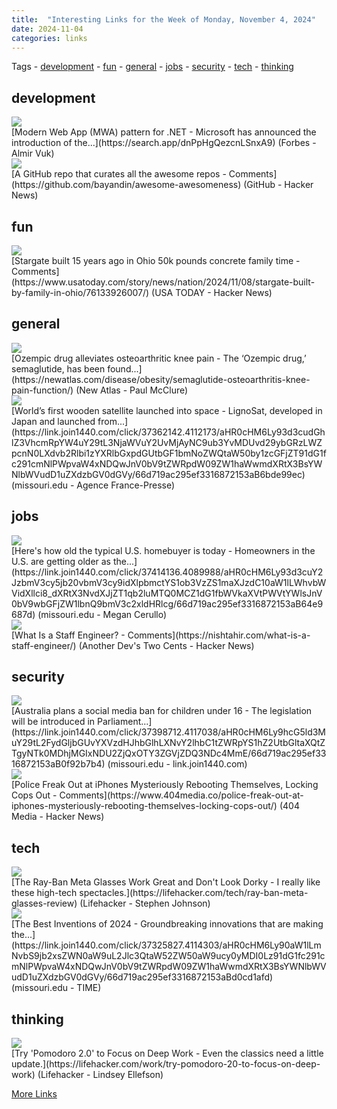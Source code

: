 ```yaml
---
title:  "Interesting Links for the Week of Monday, November 4, 2024"
date: 2024-11-04
categories: links
---
```


Tags  - [development](#development) - [fun](#fun) - [general](#general) - [jobs](#jobs) - [security](#security) - [tech](#tech) - [thinking](#thinking)


## development
<div class="link-content"><img src='https://res.infoq.com/news/2024/11/modern-web-app-dotnet/en/headerimage/twitter_card+%2831%29-1730838267497.jpg' class="link-image"/>
<div class="link-text" markdown="1">
  [Modern Web App (MWA) pattern for .NET - Microsoft has announced the introduction of the...](https://search.app/dnPpHgQezcnLSnxA9) (Forbes - Almir Vuk)
</div>
</div>
<div class="link-content"><img src='https://news.ycombinator.com/y18.svg' class="link-image"/>
<div class="link-text" markdown="1">
  [A GitHub repo that curates all the awesome repos - Comments](https://github.com/bayandin/awesome-awesomeness) (GitHub - Hacker News)
</div>
</div>

## fun
<div class="link-content"><img src='https://news.ycombinator.com/y18.svg' class="link-image"/>
<div class="link-text" markdown="1">
  [Stargate built 15 years ago in Ohio 50k pounds concrete family time - Comments](https://www.usatoday.com/story/news/nation/2024/11/08/stargate-built-by-family-in-ohio/76133926007/) (USA TODAY - Hacker News)
</div>
</div>

## general
<div class="link-content"><img src='https://newatlas.com/apple-touch-icon.png' class="link-image"/>
<div class="link-text" markdown="1">
  [Ozempic drug alleviates osteoarthritic knee pain - The ‘Ozempic drug,’ semaglutide, has been found...](https://newatlas.com/disease/obesity/semaglutide-osteoarthritis-knee-pain-function/) (New Atlas - Paul McClure)
</div>
</div>
<div class="link-content"><img src='https://i.guim.co.uk/img/media/0f3f7f5ed3129c83e45a8f6ef1e5c147d542c2b1/37_0_1070_642/master/1070.jpg?width=1200&height=630&quality=85&auto=format&fit=crop&overlay-align=bottom%2Cleft&overlay-width=100p&overlay-base64=L2ltZy9zdGF0aWMvb3ZlcmxheXMvdGctZGVmYXVsdC5wbmc&enable=upscale&s=996845b9a20c91f26cb6d8280ced96ed' class="link-image"/>
<div class="link-text" markdown="1">
  [World’s first wooden satellite launched into space - LignoSat, developed in Japan and launched from...](https://link.join1440.com/click/37362142.4112173/aHR0cHM6Ly93d3cudGhlZ3VhcmRpYW4uY29tL3NjaWVuY2UvMjAyNC9ub3YvMDUvd29ybGRzLWZpcnN0LXdvb2Rlbi1zYXRlbGxpdGUtbGF1bmNoZWQtaW50by1zcGFjZT91dG1fc291cmNlPWpvaW4xNDQwJnV0bV9tZWRpdW09ZW1haWwmdXRtX3BsYWNlbWVudD1uZXdzbGV0dGVy/66d719ac295ef3316872153aB6bde99ec) (missouri.edu - Agence France-Presse)
</div>
</div>

## jobs
<div class="link-content"><img src='https://assets3.cbsnewsstatic.com/hub/i/r/2024/11/05/98cd3048-262b-42ed-b968-b6e5d1b2dde4/thumbnail/1200x630/a3fc9d219adddfd8a9efc244383ffbaf/gettyimages-1714917245.jpg?v=cc5700e8049ccc64c4e0272313675898' class="link-image"/>
<div class="link-text" markdown="1">
  [Here's how old the typical U.S. homebuyer is today - Homeowners in the U.S. are getting older as the...](https://link.join1440.com/click/37414136.4089988/aHR0cHM6Ly93d3cuY2JzbmV3cy5jb20vbmV3cy9idXlpbmctYS1ob3VzZS1maXJzdC10aW1lLWhvbWVidXllci8_dXRtX3NvdXJjZT1qb2luMTQ0MCZ1dG1fbWVkaXVtPWVtYWlsJnV0bV9wbGFjZW1lbnQ9bmV3c2xldHRlcg/66d719ac295ef3316872153aB64e9687d) (missouri.edu - Megan Cerullo)
</div>
</div>
<div class="link-content"><img src='https://news.ycombinator.com/y18.svg' class="link-image"/>
<div class="link-text" markdown="1">
  [What Is a Staff Engineer? - Comments](https://nishtahir.com/what-is-a-staff-engineer/) (Another Dev's Two Cents - Hacker News)
</div>
</div>

## security
<div class="link-content"><img src='https://dims.apnews.com/dims4/default/c49a8d6/2147483647/strip/true/crop/8256x4644+0+430/resize/1440x810!/quality/90/?url=https%3A%2F%2Fassets.apnews.com%2F56%2F52%2Fcecd43be1a651258f117358c8c82%2F3382eea49eba42119e5030a74ce32732' class="link-image"/>
<div class="link-text" markdown="1">
  [Australia plans a social media ban for children under 16 - The legislation will be introduced in Parliament...](https://link.join1440.com/click/37398712.4117038/aHR0cHM6Ly9hcG5ld3MuY29tL2FydGljbGUvYXVzdHJhbGlhLXNvY2lhbC1tZWRpYS1hZ2UtbGltaXQtZTgyNTk0MDhjMGIxNDU2ZjQxOTY3ZGVjZDQ3NDc4MmE/66d719ac295ef3316872153aB0f92b7b4) (missouri.edu - link.join1440.com)
</div>
</div>
<div class="link-content"><img src='https://news.ycombinator.com/y18.svg' class="link-image"/>
<div class="link-text" markdown="1">
  [Police Freak Out at iPhones Mysteriously Rebooting Themselves, Locking Cops Out - Comments](https://www.404media.co/police-freak-out-at-iphones-mysteriously-rebooting-themselves-locking-cops-out/) (404 Media - Hacker News)
</div>
</div>

## tech
<div class="link-content"><img src='https://lifehacker.com/imagery/articles/01JBMGSZDEQAP947709HNMSNBX/hero-image.png' class="link-image"/>
<div class="link-text" markdown="1">
  [The Ray-Ban Meta Glasses Work Great and Don't Look Dorky - I really like these high-tech spectacles.](https://lifehacker.com/tech/ray-ban-meta-glasses-review) (Lifehacker - Stephen Johnson)
</div>
</div>
<div class="link-content"><img src='https://api.time.com/wp-content/uploads/2024/10/best-inventions-hub-lead-final-large.jpg?quality=85&crop=78px%2C102px%2C3860px%2C2019px&resize=1200%2C628&strip' class="link-image"/>
<div class="link-text" markdown="1">
  [The Best Inventions of 2024 - Groundbreaking innovations that are making the...](https://link.join1440.com/click/37325827.4114303/aHR0cHM6Ly90aW1lLmNvbS9jb2xsZWN0aW9uL2Jlc3QtaW52ZW50aW9ucy0yMDI0Lz91dG1fc291cmNlPWpvaW4xNDQwJnV0bV9tZWRpdW09ZW1haWwmdXRtX3BsYWNlbWVudD1uZXdzbGV0dGVy/66d719ac295ef3316872153aBd0cd1afd) (missouri.edu - TIME)
</div>
</div>

## thinking
<div class="link-content"><img src='https://lifehacker.com/imagery/articles/01JC3KE9V2X1HN2EB1EHCV46EB/hero-image.jpg' class="link-image"/>
<div class="link-text" markdown="1">
  [Try 'Pomodoro 2.0' to Focus on Deep Work - Even the classics need a little update.](https://lifehacker.com/work/try-pomodoro-20-to-focus-on-deep-work) (Lifehacker - Lindsey Ellefson)
</div>
</div>

[More Links](/links)
